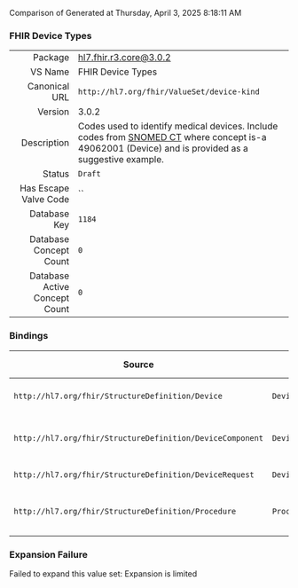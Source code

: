 Comparison of 
Generated at Thursday, April 3, 2025 8:18:11 AM

### FHIR Device Types

|      |     |
| ---: | --- |
| Package | hl7.fhir.r3.core@3.0.2 |
| VS Name | FHIR Device Types |
| Canonical URL | `http://hl7.org/fhir/ValueSet/device-kind` |
| Version | 3.0.2 |
| Description | Codes used to identify medical devices. Include codes from [SNOMED CT](http://snomed.info/sct) where concept is-a 49062001 (Device)  and is provided as a suggestive example. |
| Status | `Draft` |
| Has Escape Valve Code | `` |
| Database Key | `1184` |
| Database Concept Count | `0` |
| Database Active Concept Count | `0` |
### Bindings

| Source | Element | Binding | Strength | Element Short |
| ------ | ------- | ------- | -------- | ------------- |
| `http://hl7.org/fhir/StructureDefinition/Device` | `Device.type` | `http://hl7.org/fhir/ValueSet/device-kind` | `Example` | What kind of device this is |
| `http://hl7.org/fhir/StructureDefinition/DeviceComponent` | `DeviceComponent.type` | `http://hl7.org/fhir/ValueSet/device-kind` | `Preferred` | What kind of component it is |
| `http://hl7.org/fhir/StructureDefinition/DeviceRequest` | `DeviceRequest.code[x]` | `http://hl7.org/fhir/ValueSet/device-kind` | `Example` | Device requested |
| `http://hl7.org/fhir/StructureDefinition/Procedure` | `Procedure.usedCode` | `http://hl7.org/fhir/ValueSet/device-kind` | `Example` | Coded items used during the procedure |

### Expansion Failure

Failed to expand this value set: Expansion is limited
